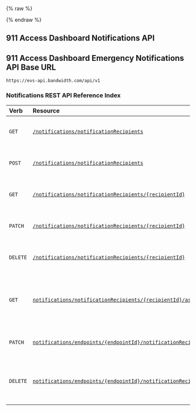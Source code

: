 {% raw %}
<section class="emergencyServicesAbout">
{% endraw %}

# 911 Access Dashboard Notifications API

## 911 Access Dashboard Emergency Notifications API Base URL
`https://evs-api.bandwidth.com/api/v1`

### Notifications REST API Reference Index  
| Verb                               | Resource                                                                                                                     | Description                                                         |               
|:-----------------------------------|:-----------------------------------------------------------------------------------------------------------------------------|:--------------------------------------------------------------------|
| <code class="get">GET</code>       | [`/notifications/notificationRecipients`](../methods/notifications/listRecipients.md)                                        | Return a list of notification recipients                            |
| <code class="post">POST</code>     | [`/notifications/notificationRecipients`](../methods/notifications/createRecipient.md)                                       | Create a new notification recipient                                 |
| <code class="get">GET</code>       | [`/notifications/notificationRecipients/{recipientId}`](../methods/notifications/recipientInformation.md)                    | Return a single notification recipient                              |
| <code class="patch">PATCH</code>   | [`/notifications/notificationRecipients/{recipientId}`](../methods/notifications/updateRecipient.md)                         | Modify a single notification recipient                              |
| <code class="delete">DELETE</code> | [`/notifications/notificationRecipients/{recipientId}`](../methods/notifications/removeRecipient.md)                         | Delete a single notification recipient                              |
| <code class="get">GET</code>       | [`notifications/notificationRecipients/{recipientId}/associations`](../methods/notifications/getAssociations.md)             | Return a list of endpoints associated with a notification recipient |
| <code class="patch">PATCH</code>   | [`notifications/endpoints/{endpointId}/notificationRecipients/{recipientId}`](../methods/notifications/updateAssociation.md) | Associate a notification recipient to an endpoint                   |
| <code class="delete">DELETE</code> | [`notifications/endpoints/{endpointId}/notificationRecipients/{recipientId}`](../methods/notifications/removeAssociation.md) | Remove a notification recipients association to an endpoint         |
